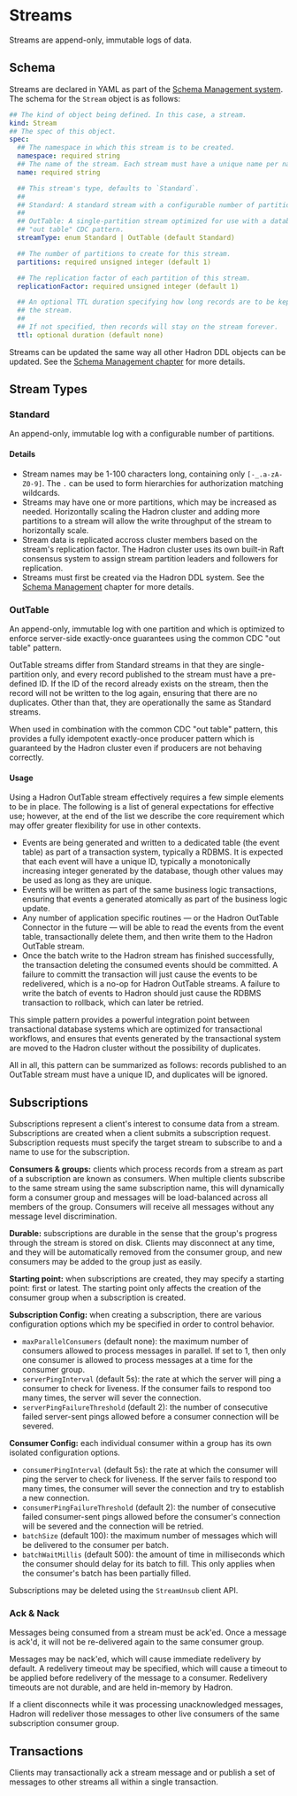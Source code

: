 Streams
=======
Streams are append-only, immutable logs of data.

## Schema
Streams are declared in YAML as part of the [Schema Management system](./schema.md). The schema for the `Stream` object is as follows:

```yaml
## The kind of object being defined. In this case, a stream.
kind: Stream
## The spec of this object.
spec:
  ## The namespace in which this stream is to be created.
  namespace: required string
  ## The name of the stream. Each stream must have a unique name per namespace.
  name: required string

  ## This stream's type, defaults to `Standard`.
  ##
  ## Standard: A standard stream with a configurable number of partitions.
  ##
  ## OutTable: A single-partition stream optimized for use with a database
  ## "out table" CDC pattern.
  streamType: enum Standard | OutTable (default Standard)

  ## The number of partitions to create for this stream.
  partitions: required unsigned integer (default 1)

  ## The replication factor of each partition of this stream.
  replicationFactor: required unsigned integer (default 1)

  ## An optional TTL duration specifying how long records are to be kept on
  ## the stream.
  ##
  ## If not specified, then records will stay on the stream forever.
  ttl: optional duration (default none)
```

Streams can be updated the same way all other Hadron DDL objects can be updated. See the [Schema Management chapter](./schema.md) for more details.

## Stream Types
### Standard
An append-only, immutable log with a configurable number of partitions.

#### Details
- Stream names may be 1-100 characters long, containing only `[-_.a-zA-Z0-9]`. The `.` can be used to form hierarchies for authorization matching wildcards.
- Streams may have one or more partitions, which may be increased as needed. Horizontally scaling the Hadron cluster and adding more partitions to a stream will allow the write throughput of the stream to horizontally scale.
- Stream data is replicated accross cluster members based on the stream's replication factor. The Hadron cluster uses its own built-in Raft consensus system to assign stream partition leaders and followers for replication.
- Streams must first be created via the Hadron DDL system. See the [Schema Management](./schema.md) chapter for more details.

### OutTable
An append-only, immutable log with one partition and which is optimized to enforce server-side exactly-once guarantees using the common CDC "out table" pattern.

OutTable streams differ from Standard streams in that they are single-partition only, and every record published to the stream must have a pre-defined ID. If the ID of the record already exists on the stream, then the record will not be written to the log again, ensuring that there are no duplicates. Other than that, they are operationally the same as Standard streams.

When used in combination with the common CDC "out table" pattern, this provides a fully idempotent exactly-once producer pattern which is guaranteed by the Hadron cluster even if producers are not behaving correctly.

#### Usage
Using a Hadron OutTable stream effectively requires a few simple elements to be in place. The following is a list of general expectations for effective use; however, at the end of the list we describe the core requirement which may offer greater flexibility for use in other contexts.

- Events are being generated and written to a dedicated table (the event table) as part of a transaction system, typically a RDBMS. It is expected that each event will have a unique ID, typically a monotonically increasing integer generated by the database, though other values may be used as long as they are unique.
- Events will be written as part of the same business logic transactions, ensuring that events a generated atomically as part of the business logic update.
- Any number of application specific routines — or the Hadron OutTable Connector in the future — will be able to read the events from the event table, transactionally delete them, and then write them to the Hadron OutTable stream.
- Once the batch write to the Hadron stream has finished successfully, the transaction deleting the consumed events should be committed. A failure to committ the transaction will just cause the events to be redelivered, which is a no-op for Hadron OutTable streams. A failure to write the batch of events to Hadron should just cause the RDBMS transaction to rollback, which can later be retried.

This simple pattern provides a powerful integration point between transactional database systems which are optimized for transactional workflows, and ensures that events generated by the transactional system are moved to the Hadron cluster without the possibility of duplicates.

All in all, this pattern can be summarized as follows: records published to an OutTable stream must have a unique ID, and duplicates will be ignored.

## Subscriptions
Subscriptions represent a client's interest to consume data from a stream. Subscriptions are created when a client submits a subscription request. Subscription requests must specify the target stream to subscribe to and a name to use for the subscription.

**Consumers & groups:** clients which process records from a stream as part of a subscription are known as consumers. When multiple clients subscribe to the same stream using the same subscription name, this will dynamically form a consumer group and messages will be load-balanced across all members of the group. Consumers will receive all messages without any message level discrimination.

**Durable:** subscriptions are durable in the sense that the group's progress through the stream is stored on disk. Clients may disconnect at any time, and they will be automatically removed from the consumer group, and new consumers may be added to the group just as easily.

**Starting point:** when subscriptions are created, they may specify a starting point: first or latest. The starting point only affects the creation of the consumer group when a subscription is created.

**Subscription Config:** when creating a subscription, there are various configuration options which my be specified in order to control behavior.
- `maxParallelConsumers` (default none): the maximum number of consumers allowed to process messages in parallel. If set to 1, then only one consumer is allowed to process messages at a time for the consumer group.
- `serverPingInterval` (default 5s): the rate at which the server will ping a consumer to check for liveness. If the consumer fails to respond too many times, the server will sever the connection.
- `serverPingFailureThreshold` (default 2): the number of consecutive failed server-sent pings allowed before a consumer connection will be severed.

**Consumer Config:** each individual consumer within a group has its own isolated configuration options.
- `consumerPingInterval` (default 5s): the rate at which the consumer will ping the server to check for liveness. If the server fails to respond too many times, the consumer will sever the connection and try to establish a new connection.
- `consumerPingFailureThreshold` (default 2): the number of consecutive failed consumer-sent pings allowed before the consumer's connection will be severed and the connection will be retried.
- `batchSize` (default 100): the maximum number of messages which will be delivered to the consumer per batch.
- `batchWaitMillis` (default 500): the amount of time in milliseconds which the consumer should delay for its batch to fill. This only applies when the consumer's batch has been partially filled.

Subscriptions may be deleted using the `StreamUnsub` client API.

### Ack & Nack
Messages being consumed from a stream must be ack'ed. Once a message is ack'd, it will not be re-delivered again to the same consumer group.

Messages may be nack'ed, which will cause immediate redelivery by default. A redelivery timeout may be specified, which will cause a timeout to be applied before redelivery of the message to a consumer. Redelivery timeouts are not durable, and are held in-memory by Hadron.

If a client disconnects while it was processing unacknowledged messages, Hadron will redeliver those messages to other live consumers of the same subscription consumer group.

## Transactions
Clients may transactionally ack a stream message and or publish a set of messages to other streams all within a single transaction.
